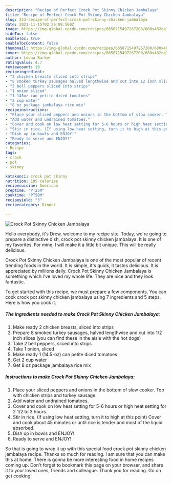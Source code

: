 ```yaml
---
description: "Recipe of Perfect Crock Pot Skinny Chicken Jambalaya"
title: "Recipe of Perfect Crock Pot Skinny Chicken Jambalaya"
slug: 223-recipe-of-perfect-crock-pot-skinny-chicken-jambalaya
date: 2021-11-15T02:26:08.560Z
image: https://img-global.cpcdn.com/recipes/6658715497267200/680x482cq70/crock-pot-skinny-chicken-jambalaya-recipe-main-photo.jpg
hideToc: false
enableToc: true
enableTocContent: false
thumbnail: https://img-global.cpcdn.com/recipes/6658715497267200/680x482cq70/crock-pot-skinny-chicken-jambalaya-recipe-main-photo.jpg
cover: https://img-global.cpcdn.com/recipes/6658715497267200/680x482cq70/crock-pot-skinny-chicken-jambalaya-recipe-main-photo.jpg
author: Leona Barker
ratingvalue: 4.7
reviewcount: 19
recipeingredient:
- "2 chicken breasts sliced into strips"
- "8 smoked turkey sausages halved lengthwise and cut into 12 inch slices you can find these in the aisle with the hot dogs"
- "2 bell peppers sliced into strips"
- "1 onion sliced"
- "1 145oz can petite diced tomatoes"
- "2 cup water"
- "8 oz package jambalaya rice mix"
recipeinstructions:
- "Place your sliced peppers and onions in the bottom of slow cooker. Top with chicken strips and turkey sausage."
- "Add water and undrained tomatoes."
- "Cover and cook on low heat setting for 5-6 hours or high heat setting for 2 1/2 to 3 hours."
- "Stir in rice. (If using low heat setting, turn it to high at this point) Cover and cook about 45 minutes or until rice is tender and most of the liquid absorbed."
- "Dish up in bowls and ENJOY!"
- "Ready to serve and ENJOY!"
categories:
- Recipe
tags:
- crock
- pot
- skinny

katakunci: crock pot skinny 
nutrition: 105 calories
recipecuisine: American
preptime: "PT23M"
cooktime: "PT50M"
recipeyield: "3"
recipecategory: Dinner

---
```



![Crock Pot Skinny Chicken Jambalaya](https://img-global.cpcdn.com/recipes/6658715497267200/680x482cq70/crock-pot-skinny-chicken-jambalaya-recipe-main-photo.jpg)

Hello everybody, it's Drew, welcome to my recipe site. Today, we're going to prepare a distinctive dish, crock pot skinny chicken jambalaya. It is one of my favorites. For mine, I will make it a little bit unique. This will be really delicious.



Crock Pot Skinny Chicken Jambalaya is one of the most popular of recent trending foods in the world. It is simple, it's quick, it tastes delicious. It is appreciated by millions daily. Crock Pot Skinny Chicken Jambalaya is something which I've loved my whole life. They are nice and they look fantastic.


To get started with this recipe, we must prepare a few components. You can cook crock pot skinny chicken jambalaya using 7 ingredients and 5 steps. Here is how you cook it.

<!--inarticleads1-->

##### The ingredients needed to make Crock Pot Skinny Chicken Jambalaya:

1. Make ready 2 chicken breasts, sliced into strips
1. Prepare 8 smoked turkey sausages, halved lengthwise and cut into 1/2 inch slices (you can find these in the aisle with the hot dogs)
1. Take 2 bell peppers, sliced into strips
1. Take 1 onion, sliced
1. Make ready 1 (14.5-oz) can petite diced tomatoes
1. Get 2 cup water
1. Get 8 oz package jambalaya rice mix




<!--inarticleads2-->

##### Instructions to make Crock Pot Skinny Chicken Jambalaya:

1. Place your sliced peppers and onions in the bottom of slow cooker. Top with chicken strips and turkey sausage.
1. Add water and undrained tomatoes.
1. Cover and cook on low heat setting for 5-6 hours or high heat setting for 2 1/2 to 3 hours.
1. Stir in rice. (If using low heat setting, turn it to high at this point) Cover and cook about 45 minutes or until rice is tender and most of the liquid absorbed.
1. Dish up in bowls and ENJOY!
1. Ready to serve and ENJOY!



So that is going to wrap it up with this special food crock pot skinny chicken jambalaya recipe. Thanks so much for reading. I am sure that you can make this at home. There is gonna be more interesting food in home recipes coming up. Don't forget to bookmark this page on your browser, and share it to your loved ones, friends and colleague. Thank you for reading. Go on get cooking!
